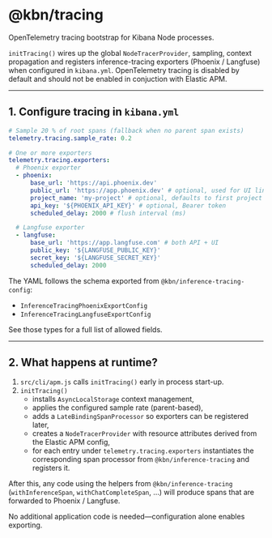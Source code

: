 # @kbn/tracing

OpenTelemetry tracing bootstrap for Kibana Node processes.

`initTracing()` wires up the global `NodeTracerProvider`, sampling, context propagation and registers inference-tracing exporters (Phoenix / Langfuse) when configured in `kibana.yml`. OpenTelemetry tracing is disabled by default and should not be enabled in conjuction with Elastic APM.

---

## 1. Configure tracing in `kibana.yml`

```yaml
# Sample 20 % of root spans (fallback when no parent span exists)
telemetry.tracing.sample_rate: 0.2

# One or more exporters
telemetry.tracing.exporters:
  # Phoenix exporter
  - phoenix:
      base_url: 'https://api.phoenix.dev'
      public_url: 'https://app.phoenix.dev' # optional, used for UI links
      project_name: 'my-project' # optional, defaults to first project
      api_key: '${PHOENIX_API_KEY}' # optional, Bearer token
      scheduled_delay: 2000 # flush interval (ms)

  # Langfuse exporter
  - langfuse:
      base_url: 'https://app.langfuse.com' # both API + UI
      public_key: '${LANGFUSE_PUBLIC_KEY}'
      secret_key: '${LANGFUSE_SECRET_KEY}'
      scheduled_delay: 2000
```

The YAML follows the schema exported from `@kbn/inference-tracing-config`:

- `InferenceTracingPhoenixExportConfig`
- `InferenceTracingLangfuseExportConfig`

See those types for a full list of allowed fields.

---

## 2. What happens at runtime?

1. `src/cli/apm.js` calls `initTracing()` early in process start-up.
2. `initTracing()`
   - installs `AsyncLocalStorage` context management,
   - applies the configured sample rate (parent-based),
   - adds a `LateBindingSpanProcessor` so exporters can be registered later,
   - creates a `NodeTracerProvider` with resource attributes derived from the Elastic APM config,
   - for each entry under `telemetry.tracing.exporters` instantiates the corresponding span processor from `@kbn/inference-tracing` and registers it.

After this, any code using the helpers from `@kbn/inference-tracing` (`withInferenceSpan`, `withChatCompleteSpan`, …) will produce spans that are forwarded to Phoenix / Langfuse.

No additional application code is needed—configuration alone enables exporting.
